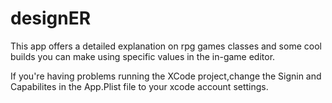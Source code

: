 # designER

This app offers a detailed explanation on rpg games classes and some cool builds you can make using specific values in the in-game editor. 

If you're having problems running the XCode project,change the Signin and Capabilites in the App.Plist file to your xcode account settings.
